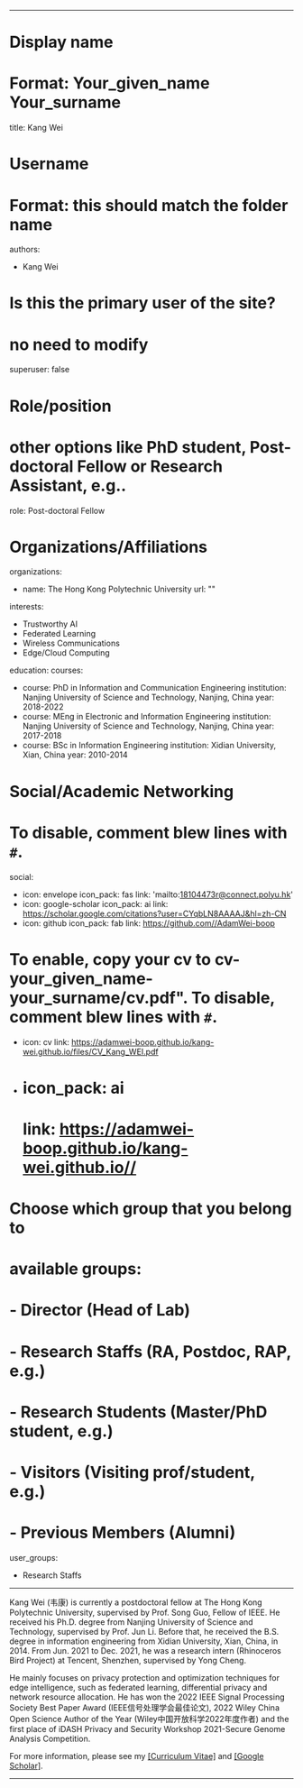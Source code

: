 
---
# Display name
# Format: Your_given_name Your_surname 
title: Kang Wei

# Username
# Format: this should match the folder name
authors:
- Kang Wei

# Is this the primary user of the site?
# no need to modify 
superuser: false

# Role/position
# other options like PhD student, Post-doctoral Fellow or Research Assistant, e.g..
role: Post-doctoral Fellow

# Organizations/Affiliations
organizations:
- name: The Hong Kong Polytechnic University
  url: ""

interests:
- Trustworthy AI
- Federated Learning
- Wireless Communications
- Edge/Cloud Computing

education:
  courses:
  - course: PhD in Information and Communication Engineering
    institution: Nanjing University of Science and Technology, Nanjing, China
    year: 2018-2022
  - course: MEng in Electronic and Information Engineering
    institution: Nanjing University of Science and Technology, Nanjing, China
    year: 2017-2018
  - course: BSc in Information Engineering
    institution: Xidian University, Xian, China
    year: 2010-2014

# Social/Academic Networking
# To disable, comment blew lines with `#`.
social:
- icon: envelope
  icon_pack: fas
  link: 'mailto:18104473r@connect.polyu.hk'
- icon: google-scholar
  icon_pack: ai
  link: https://scholar.google.com/citations?user=CYqbLN8AAAAJ&hl=zh-CN
- icon: github
  icon_pack: fab
  link: https://github.com//AdamWei-boop

# To enable, copy your cv to cv-your_given_name-your_surname/cv.pdf". To disable, comment blew lines with `#`.
- icon: cv
  link: https://adamwei-boop.github.io/kang-wei.github.io/files/CV_Kang_WEI.pdf
  
- # icon_pack: ai
  # link: https://adamwei-boop.github.io/kang-wei.github.io//

# Choose which group that you belong to
#  available groups:
#  - Director (Head of Lab)
#  - Research Staffs (RA, Postdoc, RAP, e.g.)
#  - Research Students (Master/PhD student, e.g.)
#  - Visitors (Visiting prof/student, e.g.)
#  - Previous Members (Alumni)
user_groups:
- Research Staffs
---

Kang Wei (韦康) is currently a postdoctoral fellow at The Hong Kong Polytechnic University, supervised by Prof. Song Guo, Fellow of IEEE. 
He received his Ph.D. degree from Nanjing University of Science and Technology, supervised by Prof. Jun Li.
Before that, he received the B.S. degree in information engineering from Xidian University, Xian, China, in 2014. 
From Jun. 2021 to Dec. 2021, he was a research intern (Rhinoceros Bird Project) at Tencent, Shenzhen, supervised by Yong Cheng.

He mainly focuses on privacy protection and optimization techniques for edge intelligence, such as federated learning, differential privacy and network resource allocation. 
He has won the 2022 IEEE Signal Processing Society Best Paper Award (IEEE信号处理学会最佳论文), 2022 Wiley China Open Science Author of the Year (Wiley中国开放科学2022年度作者) and the first place of iDASH Privacy and Security Workshop 2021-Secure Genome Analysis Competition.

For more information, please see my <a href="https://adamwei-boop.github.io/kang-wei.github.io/files/CV_Kang_WEI.pdf">[Curriculum Vitae]</a> and <a href="https://scholar.google.com/citations?user=CYqbLN8AAAAJ&hl=zh-CN">[Google Scholar]</a>.

---
